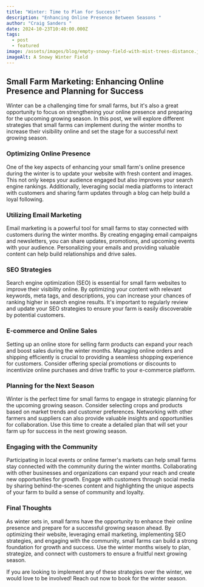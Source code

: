 ```yaml
---
title: "Winter: Time to Plan for Success!"
description: "Enhancing Online Presence Between Seasons "
author: "Craig Sanders "
date: 2024-10-23T10:40:00.000Z
tags:
  - post
  - featured
image: /assets/images/blog/empty-snowy-field-with-mist-trees-distance.jpg
imageAlt: A Snowy Winter Field
---
```

## **Small Farm Marketing: Enhancing Online Presence and Planning for Success**



Winter can be a challenging time for small farms, but it's also a great opportunity to focus on strengthening your online presence and preparing for the upcoming growing season. In this post, we will explore different strategies that small farms can implement during the winter months to increase their visibility online and set the stage for a successful next growing season.



### Optimizing Online Presence

One of the key aspects of enhancing your small farm's online presence during the winter is to update your website with fresh content and images. This not only keeps your audience engaged but also improves your search engine rankings. Additionally, leveraging social media platforms to interact with customers and sharing farm updates through a blog can help build a loyal following.



### Utilizing Email Marketing

Email marketing is a powerful tool for small farms to stay connected with customers during the winter months. By creating engaging email campaigns and newsletters, you can share updates, promotions, and upcoming events with your audience. Personalizing your emails and providing valuable content can help build relationships and drive sales.



### SEO Strategies

Search engine optimization (SEO) is essential for small farm websites to improve their visibility online. By optimizing your content with relevant keywords, meta tags, and descriptions, you can increase your chances of ranking higher in search engine results. It's important to regularly review and update your SEO strategies to ensure your farm is easily discoverable by potential customers.



### E-commerce and Online Sales

Setting up an online store for selling farm products can expand your reach and boost sales during the winter months. Managing online orders and shipping efficiently is crucial to providing a seamless shopping experience for customers. Consider offering special promotions or discounts to incentivize online purchases and drive traffic to your e-commerce platform.



### Planning for the Next Season

Winter is the perfect time for small farms to engage in strategic planning for the upcoming growing season. Consider selecting crops and products based on market trends and customer preferences. Networking with other farmers and suppliers can also provide valuable insights and opportunities for collaboration. Use this time to create a detailed plan that will set your farm up for success in the next growing season.



### Engaging with the Community

Participating in local events or online farmer's markets can help small farms stay connected with the community during the winter months. Collaborating with other businesses and organizations can expand your reach and create new opportunities for growth. Engage with customers through social media by sharing behind-the-scenes content and highlighting the unique aspects of your farm to build a sense of community and loyalty.



### Final Thoughts

As winter sets in, small farms have the opportunity to enhance their online presence and prepare for a successful growing season ahead. By optimizing their website, leveraging email marketing, implementing SEO strategies, and engaging with the community, small farms can build a strong foundation for growth and success. Use the winter months wisely to plan, strategize, and connect with customers to ensure a fruitful next growing season.

If you are looking to implement any of these strategies over the winter, we would love to be involved! Reach out now to book for the winter season.
